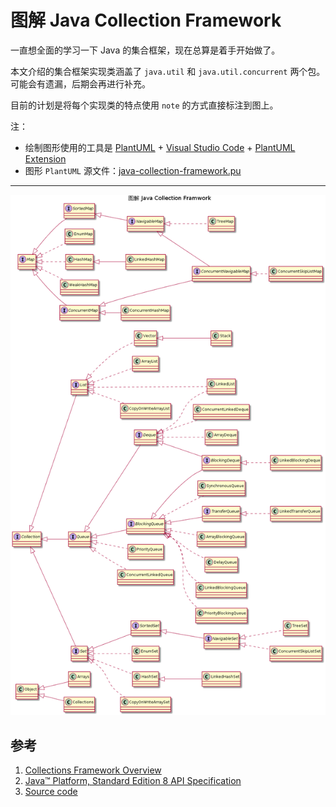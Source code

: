 # 图解 Java Collection Framework

一直想全面的学习一下 Java 的集合框架，现在总算是着手开始做了。

本文介绍的集合框架实现类涵盖了 `java.util` 和 `java.util.concurrent` 两个包。可能会有遗漏，后期会再进行补充。

目前的计划是将每个实现类的特点使用 `note` 的方式直接标注到图上。

注：
- 绘制图形使用的工具是 [PlantUML](http://plantuml.com/) + [Visual Studio Code](https://code.visualstudio.com/) + [PlantUML Extension](https://marketplace.visualstudio.com/items?itemName=jebbs.plantuml)
- 图形 `PlantUML` 源文件：[java-collection-framework.pu](../res/java-collection-framework.pu)

---

![](../pics/java-collection-framework.png)

## 参考

1. [Collections Framework Overview](https://docs.oracle.com/javase/8/docs/technotes/guides/collections/overview.html)
1. [Java™ Platform, Standard Edition 8
API Specification](https://docs.oracle.com/javase/8/docs/api/)
1. [Source code](#)
